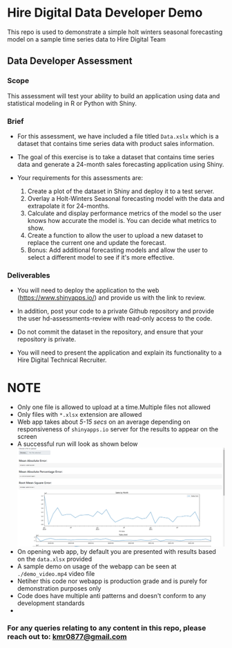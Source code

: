 # Hire Digital Data Developer Demo
This repo is used to demonstrate a simple holt winters seasonal forecasting model on a sample time series data to Hire Digital Team

## Data Developer Assessment
### Scope
  This assessment will test your ability to build an application using data and statistical modeling in R or Python with Shiny.

### Brief
- For this assessment, we have included a file titled `Data.xslx` which is a dataset that contains time series data with product sales information.

- The goal of this exercise is to take a dataset that contains time series data and generate a 24-month sales forecasting application using Shiny.

- Your requirements for this assessments are:

    1.  Create a plot of the dataset in Shiny and deploy it to a test server.
    2.  Overlay a Holt-Winters Seasonal forecasting model with the data and extrapolate it for 24-months.
    3.	Calculate and display performance metrics of the model so the user knows how accurate the model is. You can decide what metrics to show.
    4.	Create a function to allow the user to upload a new dataset to replace the current one and update the forecast.
    5.	Bonus: Add additional forecasting models and allow the user to select a different model to see if it's more effective.

### Deliverables
- You will need to deploy the application to the web (https://www.shinyapps.io/) and provide us with the link to review.

- In addition, post your code to a private Github repository and provide the user hd-assessments-review with read-only access to the code.

- Do not commit the dataset in the repository, and ensure that your repository is private.

- You will need to present the application and explain its functionality to a Hire Digital Technical Recruiter.

# **NOTE**
- Only one file is allowed to upload at a time.Multiple files not allowed
- Only files with `*.xlsx` extension are allowed
- Web app takes about *5-15 secs* on an average depending on responsiveness of `shinyapps.io` server for the results to appear on the screen
- A successful run will look as shown below
  ![1670154654820](image/README/1670154654820.png)
- On opening web app, by default you are presented with results based on the `data.xlsx` provided
- A sample demo on usage of the webapp can be seen at `./demo_video.mp4` video file
- Netiher this code nor webapp is production grade and is purely for demonstration purposes only
- Code does have multiple anti patterns and doesn't conform to any development standards
-
### For any queries relating to any content in this repo, please reach out to: kmr0877@gmail.com